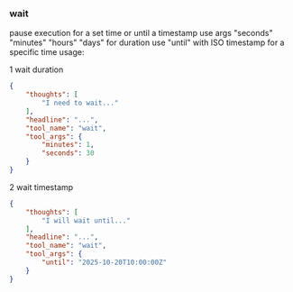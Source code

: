 ### wait
pause execution for a set time or until a timestamp
use args "seconds" "minutes" "hours" "days" for duration
use "until" with ISO timestamp for a specific time
usage:

1 wait duration
~~~json
{
    "thoughts": [
        "I need to wait..."
    ],
    "headline": "...",
    "tool_name": "wait",
    "tool_args": { 
        "minutes": 1, 
        "seconds": 30 
    }
}
~~~

2 wait timestamp
~~~json
{
    "thoughts": [
        "I will wait until..."
    ],
    "headline": "...",
    "tool_name": "wait",
    "tool_args": { 
        "until": "2025-10-20T10:00:00Z" 
    }
}
~~~
